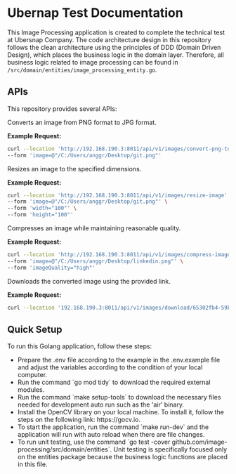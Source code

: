 # Ubernap Test Documentation

This Image Processing application is created to complete the technical test at Ubersnap Company. The code architecture design in this repository follows the clean architecture using the principles of DDD (Domain Driven Design), which places the business logic in the domain layer. Therefore, all business logic related to image processing can be found in `/src/domain/entities/image_processing_entity.go`.

## APIs

This repository provides several APIs:

Converts an image from PNG format to JPG format.

**Example Request:**
```bash
curl --location 'http://192.168.190.3:8011/api/v1/images/convert-png-to-jpg' \
--form 'image=@"/C:/Users/anggr/Desktop/git.png"'
```

Resizes an image to the specified dimensions.

**Example Request:**
```bash
curl --location 'http://192.168.190.3:8011/api/v1/images/resize-image' \
--form 'image=@"/C:/Users/anggr/Desktop/git.png"' \
--form 'width="100"' \
--form 'height="100"'
```

Compresses an image while maintaining reasonable quality.

**Example Request:**
```bash
curl --location 'http://192.168.190.3:8011/api/v1/images/compress-image' \
--form 'image=@"/C:/Users/anggr/Desktop/linkedin.png"' \
--form 'imageQuality="high"'
```

Downloads the converted image using the provided link.

**Example Request:**
```bash
curl --location '192.168.190.3:8011/api/v1/images/download/65302fb4-59bf-4762-8e41-5cb6116a.jpg'
```

## Quick Setup
To run this Golang application, follow these steps:<br>
<ul>
<li>Prepare the .env file according to the example in the .env.example file and adjust the variables according to the condition of your local computer.</li>
<li>Run the command `go mod tidy` to download the required external modules.</li>
<li>Run the command `make setup-tools` to download the necessary files needed for development auto run such as the 'air' binary.</li>
<li>Install the OpenCV library on your local machine. To install it, follow the steps on the following link: https://gocv.io.</li>
<li>To start the application, run the command `make run-dev` and the application will run with auto reload when there are file changes.</li>
<li>To run unit testing, use the command `go test -cover github.com/image-processing/src/domain/entities`. Unit testing is specifically focused only on the entities package because the business logic functions are placed in this file.</li>
</ul>